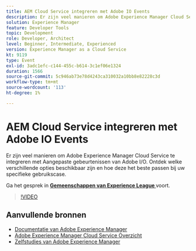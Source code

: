 ```yaml
---
title: AEM Cloud Service integreren met Adobe IO Events
description: Er zijn veel manieren om Adobe Experience Manager Cloud Service te integreren met Aangepaste gebeurtenissen van Adobe I/O. Ontdek welke verschillende opties beschikbaar zijn en hoe deze het beste passen bij uw specifieke gebruikscase.
solution: Experience Manager
feature: Developer Tools
topic: Development
role: Developer, Architect
level: Beginner, Intermediate, Experienced
version: Experience Manager as a Cloud Service
kt: 9119
type: Event
exl-id: 3adc1efc-c144-455c-b614-3c1ef06e1324
duration: 1566
source-git-commit: 5c946ab73e78d4243ca310032a10bb8e82228c3d
workflow-type: tm+mt
source-wordcount: '113'
ht-degree: 1%

---
```


# AEM Cloud Service integreren met Adobe IO Events

Er zijn veel manieren om Adobe Experience Manager Cloud Service te integreren met Aangepaste gebeurtenissen van Adobe I/O. Ontdek welke verschillende opties beschikbaar zijn en hoe deze het beste passen bij uw specifieke gebruikscase.

Ga het gesprek in **[Gemeenschappen van Experience League ](https://adobe.ly/3ij0O1W)** voort.

>[!VIDEO](https://video.tv.adobe.com/v/337529/?quality=12&learn=on&hidetitle=true)

## Aanvullende bronnen

- [ Documentatie van Adobe Experience Manager ](https://experienceleague.adobe.com/docs/experience-manager-cloud-service.html)
- [ Adobe Experience Manager Cloud Service Overzicht ](https://experienceleague.adobe.com/docs/experience-manager-cloud-service/overview/home.html)
- [ Zelfstudies van Adobe Experience Manager ](https://experienceleague.adobe.com/docs/experience-manager-tutorials.html)

